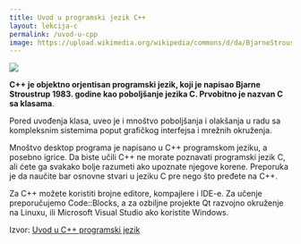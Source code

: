 ```yaml
---
title: Uvod u programski jezik C++
layout: lekcija-c
permalink: /uvod-u-cpp
image: https://upload.wikimedia.org/wikipedia/commons/d/da/BjarneStroustrup.jpg
---
```


<!-- https://cdn-images-1.medium.com/max/2000/1*osY-DBeyp74cxJQcBQUmLA.png -->

![]({{page.image}})

**C++ je objektno orjentisan programski jezik, koji je napisao Bjarne Stroustrup 1983. godine kao poboljšanje jezika C. Prvobitno je nazvan C sa klasama**.

Pored uvođenja klasa, uveo je i mnoštvo poboljšanja i olakšanja u radu sa kompleksnim sistemima poput grafičkog interfejsa i mrežnih okruženja. 

Mnoštvo desktop programa je napisano u C++ programskom jeziku, a posebno igrice. Da biste učili C++ ne morate poznavati programski jezik C, ali ćete ga svakako bolje razumeti ako upoznate njegove korene. Preporuka je da naučite bar osnovne stvari u jeziku C pre nego što pređete na C++. 

Za C++ možete koristiti brojne editore, kompajlere i IDE-e. Za učenje preporučujemo Code::Blocks, a za ozbiljne projekte Qt razvojno okruženje na Linuxu, ili Microsoft Visual Studio ako koristite Windows.

Izvor: [Uvod u C++ programski jezik](http://www.manuelradovanovic.com/2015/09/uvod-u-c-programski-jezik.html)